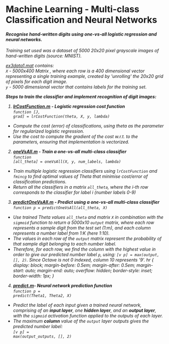 # Machine Learning - Multi-class Classification and Neural Networks

#### <em>Recognise hand-written digits using one-vs-all logistic regression and neural networks.

Training set used was a dataset of 5000 20x20 pixel grayscale images of hand-written digits (source: MNIST).<br>

[ex3data1.mat](https://github.com/fvarnals/Multi-class-Classification-and-Neural-Networks/blob/master/ex3data1.mat) contains:<br>
<code>X</code> - 5000x400 Matrix , where each row is a 400 dimensional vector representing a single training example, created by 'unrolling' the 20x20 grid of pixels for each digit image.<br>
<code>y</code> - 5000 dimensional vector that contains labels for the training set.

<strong>Steps to train the classifier and implement recognition of digit images:</strong><br>

1) <strong>[lrCostFunction.m](https://github.com/fvarnals/Multi-class-Classification-and-Neural-Networks/blob/master/lrCostFunction.m) -  Logistic regression cost function</strong><br>
<code>function [J, grad] = lrCostFunction(theta, X, y, lambda)</code> 
- Compute the cost (error) of classifications, using theta as the parameter for regularized logistic regression.<br>
- Use the cost to compute the gradient of the cost w.r.t. to the parameters, ensuring that implementation is vectorized.<br>

2) <strong>[oneVsAll.m](https://github.com/fvarnals/Multi-class-Classification-and-Neural-Networks/blob/master/oneVsAll.m) - Train a one-vs-all multi-class classifier</strong><br>
<code>function [all_theta] = oneVsAll(X, y, num_labels, lambda)</code>
- Train multiple logistic regression classifiers using <code>lrCostFunction</code> and <code>fmincg</code> to find optimal values of Theta that minimise cost/error of classification predictions.
- Return all the classifiers in a matrix <code>all_theta</code>, where the i-th row corresponds to the classifier for label i (number labels 0-9)<br>

3) <strong>[predictOneVsAll.m](https://github.com/fvarnals/Multi-class-Classification-and-Neural-Networks/blob/master/predictOneVsAll.m) - Predict using a one-vs-all multi-class classifier</strong><br>
<code>function p = predictOneVsAll(all_theta, X)</code>
- Use trained Theta values <code>all_theta</code> and matrix <code>X</code> in combination with the <code>sigmoid</code> function to return a 5000x10 <code>output</code> matrix, where each row represents a sample digit from the test set (1:m), and each column represents a number label from 1:K (here 1:10).
- The values in each row of the <code>output</code> matrix represent the probability of that sample digit belonging to each number label.
- Therefore, for each row, we find the column with the highest value in order to give our predicted number label <code>p</code>, using: <code>[v p] = max(output, [], 2)</code>. Since Octave is not 0 indexed, column 10 represents '9'.
hr { 
    display: block;
    margin-before: 0.5em;
    margin-after: 0.5em;
    margin-start: auto;
    margin-end: auto;
    overflow: hidden;
    border-style: inset;
    border-width: 1px;
}
4) <strong>[predict.m](https://github.com/fvarnals/Multi-class-Classification-and-Neural-Networks/blob/master/predict.m)- Neural network prediction function</strong><br>
<code>function p = predict(Theta1, Theta2, X)</code>
- Predict the label of each input given a trained neural network, comprising of an <strong>input layer</strong>, one <strong>hidden layer</strong>, and an <strong>output layer</strong>, with the <code>sigmoid</code> activation function applied to the outputs of each layer.
- The maximum <strong>column</strong> value of the <code>output</code> layer outputs gives the predicted number label:<br> <code>[v p] = max(output_outputs, [], 2)</code>
